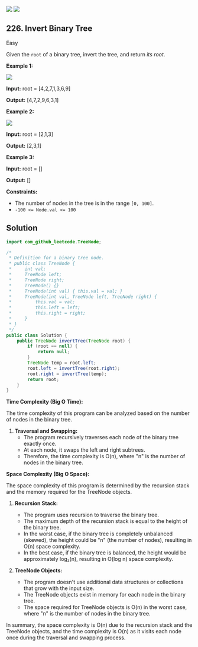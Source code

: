[![](https://img.shields.io/github/stars/javadev/LeetCode-in-Java?label=Stars&style=flat-square)](https://github.com/javadev/LeetCode-in-Java)
[![](https://img.shields.io/github/forks/javadev/LeetCode-in-Java?label=Fork%20me%20on%20GitHub%20&style=flat-square)](https://github.com/javadev/LeetCode-in-Java/fork)

## 226\. Invert Binary Tree

Easy

Given the `root` of a binary tree, invert the tree, and return _its root_.

**Example 1:**

![](https://assets.leetcode.com/uploads/2021/03/14/invert1-tree.jpg)

**Input:** root = [4,2,7,1,3,6,9]

**Output:** [4,7,2,9,6,3,1] 

**Example 2:**

![](https://assets.leetcode.com/uploads/2021/03/14/invert2-tree.jpg)

**Input:** root = [2,1,3]

**Output:** [2,3,1] 

**Example 3:**

**Input:** root = []

**Output:** [] 

**Constraints:**

*   The number of nodes in the tree is in the range `[0, 100]`.
*   `-100 <= Node.val <= 100`

## Solution

```java
import com_github_leetcode.TreeNode;

/*
 * Definition for a binary tree node.
 * public class TreeNode {
 *     int val;
 *     TreeNode left;
 *     TreeNode right;
 *     TreeNode() {}
 *     TreeNode(int val) { this.val = val; }
 *     TreeNode(int val, TreeNode left, TreeNode right) {
 *         this.val = val;
 *         this.left = left;
 *         this.right = right;
 *     }
 * }
 */
public class Solution {
    public TreeNode invertTree(TreeNode root) {
        if (root == null) {
            return null;
        }
        TreeNode temp = root.left;
        root.left = invertTree(root.right);
        root.right = invertTree(temp);
        return root;
    }
}
```

**Time Complexity (Big O Time):**

The time complexity of this program can be analyzed based on the number of nodes in the binary tree.

1. **Traversal and Swapping:**
   - The program recursively traverses each node of the binary tree exactly once.
   - At each node, it swaps the left and right subtrees.
   - Therefore, the time complexity is O(n), where "n" is the number of nodes in the binary tree.

**Space Complexity (Big O Space):**

The space complexity of this program is determined by the recursion stack and the memory required for the TreeNode objects.

1. **Recursion Stack:**
   - The program uses recursion to traverse the binary tree.
   - The maximum depth of the recursion stack is equal to the height of the binary tree.
   - In the worst case, if the binary tree is completely unbalanced (skewed), the height could be "n" (the number of nodes), resulting in O(n) space complexity.
   - In the best case, if the binary tree is balanced, the height would be approximately log₂(n), resulting in O(log n) space complexity.

2. **TreeNode Objects:**
   - The program doesn't use additional data structures or collections that grow with the input size.
   - The TreeNode objects exist in memory for each node in the binary tree.
   - The space required for TreeNode objects is O(n) in the worst case, where "n" is the number of nodes in the binary tree.

In summary, the space complexity is O(n) due to the recursion stack and the TreeNode objects, and the time complexity is O(n) as it visits each node once during the traversal and swapping process.
